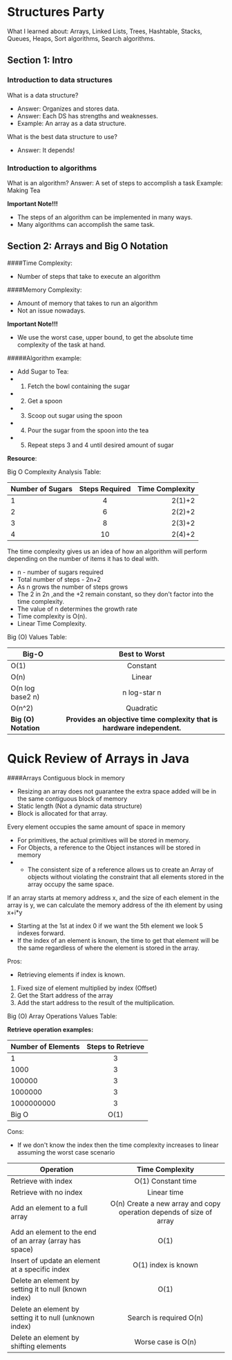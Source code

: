 # Structures Party
What I learned about: 
Arrays,
Linked Lists,
Trees,
Hashtable,
Stacks,
Queues,
Heaps,
Sort algorithms,
Search algorithms.
## Section 1: Intro

### Introduction to data structures
What is a data structure?
- Answer: Organizes and stores data.
- Answer: Each DS has strengths and weaknesses.
- Example: An array as a data structure.

What is the best data structure to use?
- Answer: It depends!

### Introduction to algorithms
What is an algorithm?
Answer: A set of steps to accomplish a task
Example: Making Tea

**Important Note!!!** 
- The steps of an algorithm can be implemented in many ways.
- Many algorithms can accomplish the same task.

## Section 2: Arrays and Big O Notation

####Time Complexity:
- Number of steps that take to execute an algorithm 
  
####Memory Complexity:
- Amount of memory that takes to run an algorithm
- Not an issue nowadays.

**Important Note!!!**
- We use the worst case, upper bound, to get the absolute time complexity of the task at hand.

#####Algorithm example:
- Add Sugar to Tea:
- 1. Fetch the bowl containing the sugar
- 2. Get a spoon
- 3. Scoop out sugar using the spoon
- 4. Pour the sugar from the spoon into the tea
- 5. Repeat steps 3 and 4 until desired amount of sugar

**Resource**:

Big O Complexity Analysis Table:

| Number of Sugars | Steps Required | Time Complexity|
| ------------- |:-------------:| -----:|
| 1 | 4  | 2(1)+2 |
| 2 | 6  | 2(2)+2 |
| 3 | 8  | 2(3)+2 |
| 4 | 10 | 2(4)+2 |

The time complexity gives us an idea of how an algorithm will perform depending on the number of items it has to deal with.

- n - number of sugars required
- Total number of steps - 2n+2
- As n grows the number of steps grows
- The 2 in 2n ,and the +2 remain constant, so they don't factor into the time complexity.
- The value of n determines the growth rate
- Time complexity is O(n).
- Linear Time Complexity.

Big (O) Values Table:

| Big-O |   Best to Worst |
| ---- |:----:|
| O(1) | Constant | 
| O(n) | Linear | 
| O(n log base2 n)| n log-star n |
| O(n^2) | Quadratic |
| **Big (O) Notation** | **Provides an objective time complexity that is hardware independent.**

# Quick Review of Arrays in Java

####Arrays
Contiguous block in memory
- Resizing an array does not guarantee the extra space added will be in the same contiguous block of memory
- Static length (Not a dynamic data structure)
- Block is allocated for that array.

Every element occupies the same amount of space in memory
- For primitives, the actual primitives will be stored in memory.
- For Objects, a reference to the Object instances will be stored in memory
- - The consistent size of a reference allows us to create an Array of objects without violating the constraint that all elements stored in the array occupy the same space.

If an array starts at memory address x, and the size of each element in the array is y, we can calculate the memory address of the ith element by using x+i*y
- Starting at the 1st at index 0 if we want the 5th element we look 5 indexes forward.
- If the index of an element is known, the time to get that element will be the same regardless of where the element is stored in the array.

Pros:
- Retrieving elements if index is known.
1. Fixed size of element multiplied by index (Offset)
2. Get the Start address of the array
3. Add the start address to the result of the multiplication.    

Big (O) Array Operations Values Table:

**Retrieve operation examples:**

| Number of Elements|    Steps to Retrieve |
| ---- |:----:|
| 1 | 3 | 
| 1000 | 3 | 
| 100000| 3 |
| 1000000 | 3 |
| 1000000000 | 3 |
|Big O| O(1)|


Cons:
- If we don't know the index then the time complexity increases to linear assuming the worst case scenario

| Operation| Time Complexity |
| ---- |:----:|
| Retrieve with index | O(1) Constant time | 
| Retrieve with  no index | Linear time | 
| Add an element to a full array | O(n) Create a new array and copy operation depends of size of array|
| Add an element to the end of an array (array has space) | O(1) |
| Insert of update an element at a specific index| O(1) index is known |
| Delete an element by setting it to null (known index)| O(1)|
| Delete an element by setting it to null (unknown index)| Search is required O(n)|
| Delete an element by shifting elements | Worse case is O(n)|
